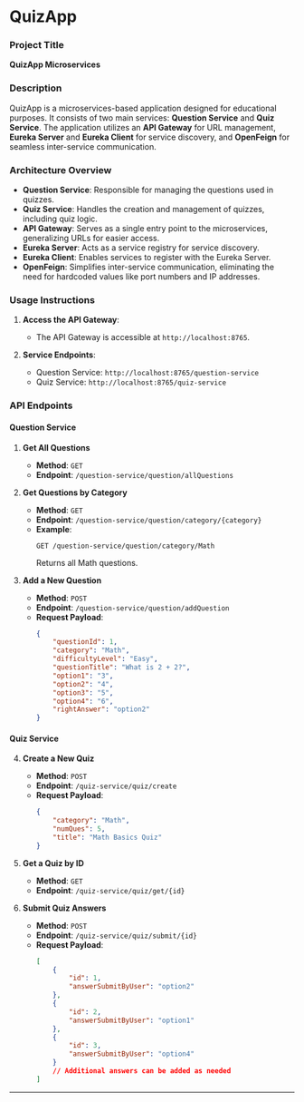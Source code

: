 # QuizApp

### Project Title
**QuizApp Microservices**

### Description
QuizApp is a microservices-based application designed for educational purposes. It consists of two main services: **Question Service** and **Quiz Service**. The application utilizes an **API Gateway** for URL management, **Eureka Server** and **Eureka Client** for service discovery, and **OpenFeign** for seamless inter-service communication.

### Architecture Overview
- **Question Service**: Responsible for managing the questions used in quizzes.
- **Quiz Service**: Handles the creation and management of quizzes, including quiz logic.
- **API Gateway**: Serves as a single entry point to the microservices, generalizing URLs for easier access.
- **Eureka Server**: Acts as a service registry for service discovery.
- **Eureka Client**: Enables services to register with the Eureka Server.
- **OpenFeign**: Simplifies inter-service communication, eliminating the need for hardcoded values like port numbers and IP addresses.

### Usage Instructions
1. **Access the API Gateway**:
   - The API Gateway is accessible at `http://localhost:8765`.
  
2. **Service Endpoints**:
   - Question Service: `http://localhost:8765/question-service`
   - Quiz Service: `http://localhost:8765/quiz-service`

### API Endpoints
#### Question Service
1. **Get All Questions**
   - **Method**: `GET`
   - **Endpoint**: `/question-service/question/allQuestions`
  
2. **Get Questions by Category**
   - **Method**: `GET`
   - **Endpoint**: `/question-service/question/category/{category}`
   - **Example**: 
     ```
     GET /question-service/question/category/Math
     ```
     Returns all Math questions.
  
3. **Add a New Question**
   - **Method**: `POST`
   - **Endpoint**: `/question-service/question/addQuestion`
   - **Request Payload**:
     ```json
     {
         "questionId": 1,
         "category": "Math",
         "difficultyLevel": "Easy",
         "questionTitle": "What is 2 + 2?",
         "option1": "3",
         "option2": "4",
         "option3": "5",
         "option4": "6",
         "rightAnswer": "option2"
     }
     ```

#### Quiz Service
4. **Create a New Quiz**
   - **Method**: `POST`
   - **Endpoint**: `/quiz-service/quiz/create`
   - **Request Payload**:
     ```json
     {
         "category": "Math",
         "numQues": 5,
         "title": "Math Basics Quiz"
     }
     ```
  
5. **Get a Quiz by ID**
   - **Method**: `GET`
   - **Endpoint**: `/quiz-service/quiz/get/{id}`
  
6. **Submit Quiz Answers**
   - **Method**: `POST`
   - **Endpoint**: `/quiz-service/quiz/submit/{id}`
   - **Request Payload**:
     ```json
     [
         {
             "id": 1,
             "answerSubmitByUser": "option2"
         },
         {
             "id": 2,
             "answerSubmitByUser": "option1"
         },
         {
             "id": 3,
             "answerSubmitByUser": "option4"
         }
         // Additional answers can be added as needed
     ]
     ```

---
